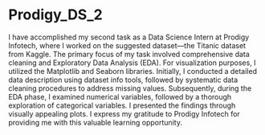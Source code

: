 # Prodigy_DS_2
I have accomplished my second task as a Data Science Intern at Prodigy Infotech, where I worked on the suggested dataset—the Titanic dataset from Kaggle. The primary focus of my task involved comprehensive data cleaning and Exploratory Data Analysis (EDA). For visualization purposes, I utilized the Matplotlib and Seaborn libraries. Initially, I conducted a detailed data description using dataset info tools, followed by systematic data cleaning procedures to address missing values. Subsequently, during the EDA phase, I examined numerical variables, followed by a thorough exploration of categorical variables. I presented the findings through visually appealing plots. I express my gratitude to Prodigy Infotech for providing me with this valuable learning opportunity.
